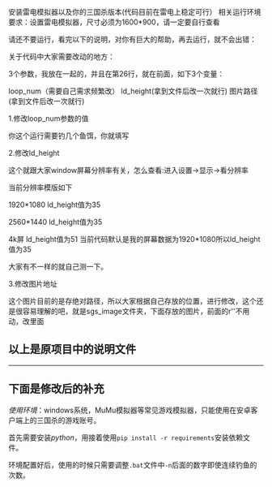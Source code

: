 安装雷电模拟器以及你的三国杀版本(代码目前在雷电上稳定可行）
相关运行环境要求：设置雷电模拟器，尺寸必须为1600*900，请一定要自行查看

请还不要运行，看完以下的说明，对你有巨大的帮助，再去运行，就不会出错：

关于代码中大家需要改动的地方：

3个参数，我放在一起的，并且在第26行，就在前面，如下3个变量：

loop_num（需要自己需求频繁改） ld_height(拿到文件后改一次就行) 图片路径(拿到文件后改一次就行)

1.修改loop_num参数的值

你这个运行需要钓几个鱼饵，你就填写

2.修改ld_height

这个就跟大家window屏幕分辨率有关，怎么查看:进入设置->显示->看分辨率

当前分辨率模版如下

1920*1080 ld_height值为35

2560*1440 ld_height值为35

4k屏 ld_height值为51 当前代码默认是我的屏幕数据为1920*1080所以ld_height值为35

大家有不一样的就自己测一下。

3.修改图片地址

这个图片目前的是存绝对路径，所以大家根据自己存放的位置，进行修改，这个还是很容易理解的吧，就是sgs_image文件夹，下面存放的图片，前面的r''不用动，改里面

## 以上是原项目中的说明文件

---

## 下面是修改后的补充

*使用环境*：windows系统，MuMu模拟器等常见游戏模拟器，只能使用在安卓客户端上的三国杀的游戏账号。

首先需要安装*python*，用接着使用`pip install -r requirements`安装依赖文件。

环境配置好后，使用的时候只需要调整`.bat`文件中`-n`后面的数字即使连续钓鱼的次数。
